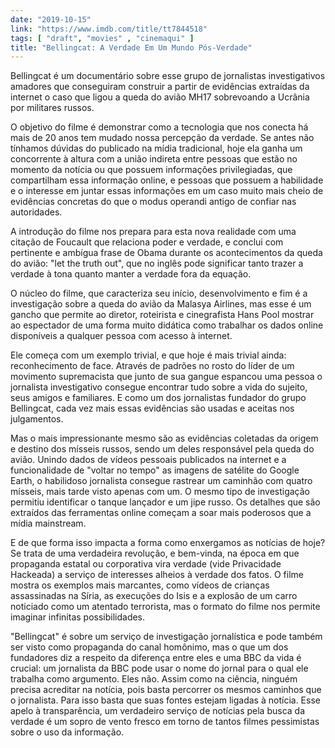 ```yaml
---
date: "2019-10-15"
link: "https://www.imdb.com/title/tt7844518"
tags: [ "draft", "movies" , "cinemaqui" ]
title: "Bellingcat: A Verdade Em Um Mundo Pós-Verdade"
---
```

Bellingcat é um documentário sobre esse grupo de jornalistas investigativos amadores que conseguiram construir a partir de evidências extraídas da internet o caso que ligou a queda do avião MH17 sobrevoando a Ucrânia por militares russos.

O objetivo do filme é demonstrar como a tecnologia que nos conecta há mais de 20 anos tem mudado nossa percepção da verdade. Se antes não tínhamos dúvidas do publicado na mídia tradicional, hoje ela ganha um concorrente à altura com a união indireta entre pessoas que estão no momento da notícia ou que possuem informações privilegiadas, que compartilham essa informação online, e pessoas que possuem a habilidade e o interesse em juntar essas informações em um caso muito mais cheio de evidências concretas do que o modus operandi antigo de confiar nas autoridades.

A introdução do filme nos prepara para esta nova realidade com uma citação de Foucault que relaciona poder e verdade, e conclui com pertinente e ambígua frase de Obama durante os acontecimentos da queda do avião: "let the truth out", que no inglês pode significar tanto trazer a verdade à tona quanto manter a verdade fora da equação.

O núcleo do filme, que caracteriza seu início, desenvolvimento e fim é a investigação sobre a queda do avião da Malasya Airlines, mas esse é um gancho que permite ao diretor, roteirista e cinegrafista Hans Pool mostrar ao espectador de uma forma muito didática como trabalhar os dados online disponíveis a qualquer pessoa com acesso à internet.

Ele começa com um exemplo trivial, e que hoje é mais trivial ainda: reconhecimento de face. Através de padrões no rosto do líder de um movimento supremacista que junto de sua gangue espancou uma pessoa o jornalista investigativo consegue encontrar tudo sobre a vida do sujeito, seus amigos e familiares. E como um dos jornalistas fundador do grupo Bellingcat, cada vez mais essas evidências são usadas e aceitas nos julgamentos.

Mas o mais impressionante mesmo são as evidências coletadas da origem e destino dos mísseis russos, sendo um deles responsável pela queda do avião. Unindo dados de vídeos pessoais publicados na internet e a funcionalidade de "voltar no tempo" as imagens de satélite do Google Earth, o habilidoso jornalista consegue rastrear um caminhão com quatro mísseis, mais tarde visto apenas com um. O mesmo tipo de investigação permitiu identificar o tanque lançador e um jipe russo. Os detalhes que são extraídos das ferramentas online começam a soar mais poderosos que a mídia mainstream.

E de que forma isso impacta a forma como enxergamos as notícias de hoje? Se trata de uma verdadeira revolução, e bem-vinda, na época em que propaganda estatal ou corporativa vira verdade (vide Privacidade Hackeada) a serviço de interesses alheios à verdade dos fatos. O filme mostra os exemplos mais marcantes, como vídeos de crianças assassinadas na Síria, as execuções do Isis e a explosão de um carro noticiado como um atentado terrorista, mas o formato do filme nos permite imaginar infinitas possibilidades.

"Bellingcat" é sobre um serviço de investigação jornalística e pode também ser visto como propaganda do canal homônimo, mas o que um dos fundadores diz a respeito da diferença entre eles e uma BBC da vida é crucial: um jornalista da BBC pode usar o nome do jornal para o qual ele trabalha como argumento. Eles não. Assim como na ciência, ninguém precisa acreditar na notícia, pois basta percorrer os mesmos caminhos que o jornalista. Para isso basta que suas fontes estejam ligadas à notícia. Esse apelo à transparência, um verdadeiro serviço de notícias pela busca da verdade é um sopro de vento fresco em torno de tantos filmes pessimistas sobre o uso da informação.
